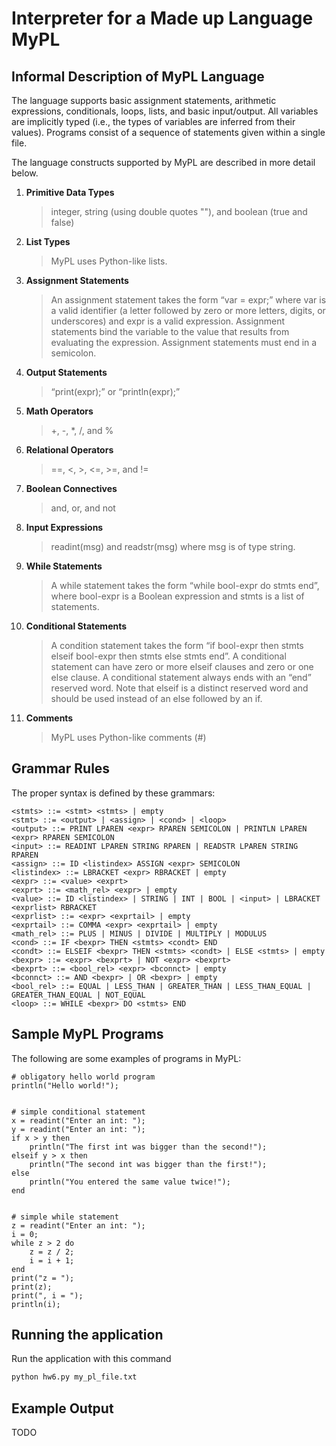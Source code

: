 # Interpreter for a Made up Language MyPL

## Informal Description of MyPL Language
The language supports basic assignment statements, arithmetic expressions, conditionals, loops, lists, and basic input/output. All variables are implicitly typed (i.e., the types of variables are inferred from their values). Programs consist of a sequence of statements given within a single file.  

The language constructs supported by MyPL are described in more detail below.

1. **Primitive Data Types**   
    > integer, string (using double quotes ""), and boolean (true and false)   

2. **List Types**   
    > MyPL uses Python-like lists.

3. **Assignment Statements**   
    > An assignment statement takes the form “var = expr;” where var is a valid identifier (a letter followed by zero or more letters, digits, or underscores) and expr is a valid expression. Assignment statements bind the variable to the value that results from evaluating the expression. Assignment statements must end in a semicolon.

4. **Output Statements**   
    > “print(expr);” or “println(expr);”

5. **Math Operators**
    > +, -, \*, /, and %

6. **Relational Operators**
    > ==, <, >, <=, >=, and !=

7. **Boolean Connectives**
    > and, or, and not

8. **Input Expressions**
    > readint(msg) and readstr(msg) where msg is of type string.

9. **While Statements**
    > A while statement takes the form “while bool-expr do stmts end”, where bool-expr is a Boolean expression and stmts is a list of statements.

10. **Conditional Statements**
    > A condition statement takes the form “if bool-expr then stmts elseif bool-expr then stmts else stmts end”. A conditional statement can have zero or more elseif clauses and zero or one else clause. A conditional statement always ends with an “end” reserved word. Note that elseif is a distinct reserved word and should be used instead of an else followed by an if.

11. **Comments**
    > MyPL uses Python-like comments (#)

## Grammar Rules
The proper syntax is defined by these grammars:
```
<stmts> ::= <stmt> <stmts> | empty
<stmt> ::= <output> | <assign> | <cond> | <loop>
<output> ::= PRINT LPAREN <expr> RPAREN SEMICOLON | PRINTLN LPAREN <expr> RPAREN SEMICOLON
<input> ::= READINT LPAREN STRING RPAREN | READSTR LPAREN STRING RPAREN
<assign> ::= ID <listindex> ASSIGN <expr> SEMICOLON
<listindex> ::= LBRACKET <expr> RBRACKET | empty
<expr> ::= <value> <exprt>
<exprt> ::= <math_rel> <expr> | empty
<value> ::= ID <listindex> | STRING | INT | BOOL | <input> | LBRACKET <exprlist> RBRACKET
<exprlist> ::= <expr> <exprtail> | empty
<exprtail> ::= COMMA <expr> <exprtail> | empty
<math_rel> ::= PLUS | MINUS | DIVIDE | MULTIPLY | MODULUS
<cond> ::= IF <bexpr> THEN <stmts> <condt> END
<condt> ::= ELSEIF <bexpr> THEN <stmts> <condt> | ELSE <stmts> | empty
<bexpr> ::= <expr> <bexprt> | NOT <expr> <bexprt>
<bexprt> ::= <bool_rel> <expr> <bconnct> | empty
<bconnct> ::= AND <bexpr> | OR <bexpr> | empty
<bool_rel> ::= EQUAL | LESS_THAN | GREATER_THAN | LESS_THAN_EQUAL | GREATER_THAN_EQUAL | NOT_EQUAL
<loop> ::= WHILE <bexpr> DO <stmts> END
```
## Sample MyPL Programs
The following are some examples of programs in MyPL:
```
# obligatory hello world program
println("Hello world!");


# simple conditional statement
x = readint("Enter an int: ");
y = readint("Enter an int: ");
if x > y then
    println("The first int was bigger than the second!");
elseif y > x then
    println("The second int was bigger than the first!");
else
    println("You entered the same value twice!");
end


# simple while statement
z = readint("Enter an int: ");
i = 0;
while z > 2 do
    z = z / 2;
    i = i + 1;
end
print("z = ");
print(z);
print(", i = ");
println(i);
```

## Running the application
Run the application with this command
```bash
python hw6.py my_pl_file.txt
```

## Example Output
TODO
